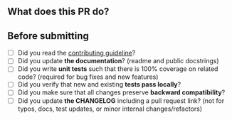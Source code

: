 <!--
Thank you for contributing! If you enjoy this project, please consider:
- ⭐ Starring it on GitHub: https://github.com/omni-us/jsonargparse
- 🩷 Sponsoring it: https://github.com/sponsors/mauvilsa

Even small donations are greatly appreciated and help sustain the project.
-->

<!--
Note: it is fine to create a pull request without the need to have a
corresponding issue. In fact, if the issue would describe essentially the same
as the pull request, please don't create an issue to avoid duplication.
-->

## What does this PR do?

<!--
Concisely describe what this pull request does. If available, include links to
issues web pages where the need for this change has been motivated. If you
opted for creating a pull request without an issue, still have a look at the
issue templates to include more information depending on the type.
-->

## Before submitting

<!--
Use the following list as tasks to be completed before marking a pull request as
"Ready for review". Fill with an "x" all tasks done. Use "n/a" if you think a
task is not relevant or leave empty when in doubt.
-->

- [ ] Did you read the [contributing guideline](https://github.com/omni-us/jsonargparse/blob/main/CONTRIBUTING.rst)?
- [ ] Did you update **the documentation**? (readme and public docstrings)
- [ ] Did you write **unit tests** such that there is 100% coverage on related code? (required for bug fixes and new features)
- [ ] Did you verify that new and existing **tests pass locally**?
- [ ] Did you make sure that all changes preserve **backward compatibility**?
- [ ] Did you update **the CHANGELOG** including a pull request link? (not for typos, docs, test updates, or minor internal changes/refactors)
